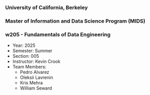 ### University of California, Berkeley
### Master of Information and Data Science Program (MIDS)
### w205 - Fundamentals of Data Engineering

* Year: 2025
* Semester: Summer
* Section: 005
* Instructor: Kevin Crook
* Team Members:
    * Pedro Alvarez
    * Oleksii Lavrenin
    * Kris Mehra
    * William Seward
    
